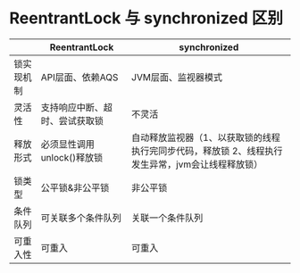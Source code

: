 # ReentrantLock 与 synchronized 区别

|            | ReentrantLock                  | synchronized                                                 |
| ---------- | ------------------------------ | ------------------------------------------------------------ |
| 锁实现机制 | API层面、依赖AQS               | JVM层面、监视器模式                                          |
| 灵活性     | 支持响应中断、超时、尝试获取锁 | 不灵活                                                       |
| 释放形式   | 必须显性调用unlock()释放锁     | 自动释放监视器（1、以获取锁的线程执行完同步代码，释放锁 2、线程执行发生异常，jvm会让线程释放锁） |
| 锁类型     | 公平锁&非公平锁                | 非公平锁                                                     |
| 条件队列   | 可关联多个条件队列             | 关联一个条件队列                                             |
| 可重入性   | 可重入                         | 可重入                                                       |

